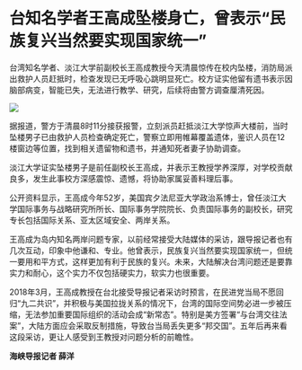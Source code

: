 # 台知名学者王高成坠楼身亡，曾表示“民族复兴当然要实现国家统一”

台湾知名学者、淡江大学前副校长王高成教授今天清晨惊传在校内坠楼，消防局派出救护人员赶抵时，检查发现已无呼吸心跳明显死亡。校方证实他留有遗书表示因脑部病变，智能已失，无法进行教学、研究，后续将由警方调查厘清死因。

![](https://inews.gtimg.com/om_bt/OOg47KuUYlkQamk5ktvtOM_H3BlHXFnqrr0hL9-Ld1m1kAA/1000)

据报道，警方于清晨8时11分接获报警，立刻派员赶抵淡江大学惊声大楼前，当时坠楼男子已由救护人员检查确定死亡，警察立即用帷幕覆盖遗体，鉴识人员在12楼窗边等位置，找到相关遗留物和遗书，并通知死者妻子协助调查。

淡江大学证实坠楼男子是前任副校长王高成，并表示王教授学养深厚，对学校贡献良多，发生此事校方深感震惊、遗憾，将协助家属妥善料理后事。

公开资料显示，王高成今年52岁，美国宾夕法尼亚大学政治系博士，曾任淡江大学国际事务与战略研究所所长、国际事务学院院长、负责国际事务的副校长，研究专长包括国际关系、亚太区域安全、两岸关系。

王高成为岛内知名两岸问题专家，以前经常接受大陆媒体的采访，跟导报记者也有几次互动，印象中他谦和、专业。他曾表示，民族复兴当然要实现国家统一，但统一要用和平方式，这样更加有利于民族的复兴。未来，大陆解决台湾问题还是要靠实力和耐心，这个实力不仅包括硬实力，软实力也很重要。

2018年3月，王高成教授在台北接受导报记者采访时预言，在民进党当局不愿回归“九二共识”，并积极与美国拉拢关系的情况下，台湾的国际空间势必进一步被压缩，无法参加重要国际组织的活动会成“新常态”。特别是美方签署“与台湾交往法案”，大陆方面应会采取反制措施，导致台当局丢失更多“邦交国”。五年后再来看这段采访，更让人感受到王教授对问题分析的前瞻性。

**海峡导报记者 薛洋**


